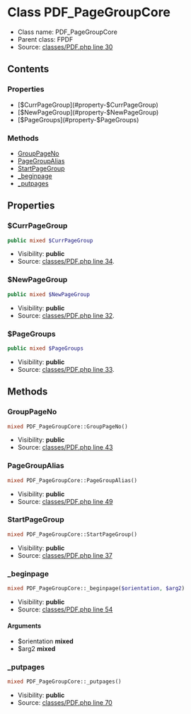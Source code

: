 Class PDF_PageGroupCore
=====================





* Class name: PDF_PageGroupCore
* Parent class: FPDF
* Source: [classes/PDF.php line 30](https://github.com/PrestaShop/PrestaShop/blob/1.5.0.1/classes/PDF.php#L30)


Contents
--------


### Properties

* [$CurrPageGroup](#property-$CurrPageGroup)
* [$NewPageGroup](#property-$NewPageGroup)
* [$PageGroups](#property-$PageGroups)

### Methods

* [GroupPageNo](#method-GroupPageNo)
* [PageGroupAlias](#method-PageGroupAlias)
* [StartPageGroup](#method-StartPageGroup)
* [_beginpage](#method-_beginpage)
* [_putpages](#method-_putpages)




Properties
----------


### <a name="property-$CurrPageGroup"></a>$CurrPageGroup

```php
public mixed $CurrPageGroup
```





* Visibility: **public**
* Source: [classes/PDF.php line 34](https://github.com/PrestaShop/PrestaShop/blob/1.5.0.1/classes/PDF.php#L34).


### <a name="property-$NewPageGroup"></a>$NewPageGroup

```php
public mixed $NewPageGroup
```





* Visibility: **public**
* Source: [classes/PDF.php line 32](https://github.com/PrestaShop/PrestaShop/blob/1.5.0.1/classes/PDF.php#L32).


### <a name="property-$PageGroups"></a>$PageGroups

```php
public mixed $PageGroups
```





* Visibility: **public**
* Source: [classes/PDF.php line 33](https://github.com/PrestaShop/PrestaShop/blob/1.5.0.1/classes/PDF.php#L33).


Methods
-------


### <a name="method-GroupPageNo"></a>GroupPageNo

```php
mixed PDF_PageGroupCore::GroupPageNo()
```





* Visibility: **public**
* Source: [classes/PDF.php line 43](https://github.com/PrestaShop/PrestaShop/blob/1.5.0.1/classes/PDF.php#L43)




### <a name="method-PageGroupAlias"></a>PageGroupAlias

```php
mixed PDF_PageGroupCore::PageGroupAlias()
```





* Visibility: **public**
* Source: [classes/PDF.php line 49](https://github.com/PrestaShop/PrestaShop/blob/1.5.0.1/classes/PDF.php#L49)




### <a name="method-StartPageGroup"></a>StartPageGroup

```php
mixed PDF_PageGroupCore::StartPageGroup()
```





* Visibility: **public**
* Source: [classes/PDF.php line 37](https://github.com/PrestaShop/PrestaShop/blob/1.5.0.1/classes/PDF.php#L37)




### <a name="method-_beginpage"></a>_beginpage

```php
mixed PDF_PageGroupCore::_beginpage($orientation, $arg2)
```





* Visibility: **public**
* Source: [classes/PDF.php line 54](https://github.com/PrestaShop/PrestaShop/blob/1.5.0.1/classes/PDF.php#L54)


#### Arguments
* $orientation **mixed**
* $arg2 **mixed**



### <a name="method-_putpages"></a>_putpages

```php
mixed PDF_PageGroupCore::_putpages()
```





* Visibility: **public**
* Source: [classes/PDF.php line 70](https://github.com/PrestaShop/PrestaShop/blob/1.5.0.1/classes/PDF.php#L70)



